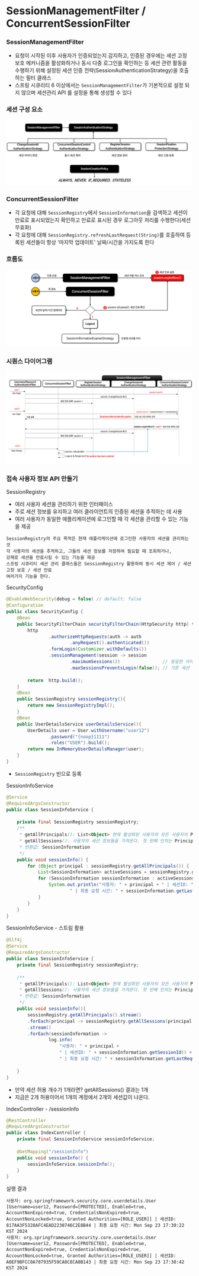 # SessionManagementFilter / ConcurrentSessionFilter 

### SessionManagementFilter

- 요청이 시작된 이후 사용자가 인증되었는지 감지하고, 인증된 경우에는 세션 고정 보호 메커니즘을 활성화하거나 
  동시 다중 로그인을 확인하는 등 세션 관련 활동을 수행하기 위해 설정된 세션 인증 전략(SessionAuthenticationStrategy)을 
  호출하는 필터 클래스
- 스프링 시큐리티 6 이상에서는 `SessionManagementFilter`가 기본적으로 설정 되지 않으며 세션관리 API 를 
  설정을 통해 생성할 수 있다

### 세션 구성 요소

![13.png](Image%2F13.png)

### ConcurrentSessionFilter

- 각 요청에 대해 `SessionRegistry`에서 `SessionInformation`을 검색하고 세션이 만료로 표시되었는지 확인하고 
  만료로 표시된 경우 로그아웃 처리를 수행한다(세션 무효화)
- 각 요청에 대해 `SessionRegistry.refreshLastRequest(String)`를 호출하여 등록된 세션들이 항상 
  '마지막 업데이트' 날짜/시간을 가지도록 한다

### 흐름도

![14.png](Image%2F14.png)

### 시퀀스 다이어그램

![15.png](Image%2F15.png)

### 접속 사용자 정보 API 만들기

SessionRegistry
- 여러 사용자 세션을 관리하기 위한 인터페이스
- 주로 세션 정보를 유지하고 여러 클라이언트의 인증된 세션을 추적하는 데 사용
- 여러 사용자가 동일한 애플리케이션에 로그인할 때 각 세션을 관리할 수 있는 기능을 제공

```text
SessionRegistry의 주요 목적은 현재 애플리케이션에 로그인한 사용자의 세션을 관리하는 것
각 사용자의 세션을 추적하고, 그들의 세션 정보를 저장하여 필요할 때 조회하거나, 
강제로 세션을 만료시킬 수 있는 기능을 제공
스프링 시큐리티 세션 관리 클래스들은 SessionRegistry 활용하여 동시 세션 제어 / 세션 고정 보호 / 세션 만료 
여러가지 기능을 한다. 
```


SecurityConfig
```java
@EnableWebSecurity(debug = false) // default: false
@Configuration
public class SecurityConfig {
    @Bean
    public SecurityFilterChain securityFilterChain(HttpSecurity http) throws Exception{
        http
                .authorizeHttpRequests(auth -> auth
                        .anyRequest().authenticated())
                .formLogin(Customizer.withDefaults())
                .sessionManagement(session -> session
                        .maximumSessions(2)                // 동일한 아이디 접속 2명까지 허용
                        .maxSessionsPreventsLogin(false)); // 기존 세션 만료 방식 사용 

        return  http.build();
    }
    @Bean
    public SessionRegistry sessionRegistry(){
        return new SessionRegistryImpl();
    }
    @Bean
    public UserDetailsService userDetailsService(){
        UserDetails user = User.withUsername("user12")
                .password("{noop}1111")
                .roles("USER").build();
        return new InMemoryUserDetailsManager(user);
    }
}
```
- `SessionRegistry` 빈으로 등록

SessionInfoService
```java
@Service
@RequiredArgsConstructor
public class SessionInfoService {

    private final SessionRegistry sessionRegistry;
    /**
     * getAllPrincipals(): List<Object> 현재 활성화된 사용자의 모든 사용자의 Principal 객체들
     * getAllSessions(): 사용자의 세션 정보들을 가져온다. 첫 번째 인자는 Principal 객체이고, 두 번째 인자는 만료된 세션을 포함할지 여부를 결정하는 boolean 값
     * 반환값: SessionInformation
     */
    public void sessionInfo() {
        for (Object principal : sessionRegistry.getAllPrincipals()) {
            List<SessionInformation> activeSessions = sessionRegistry.getAllSessions(principal, false);
            for (SessionInformation sessionInformation : activeSessions) {
                System.out.println("사용자: " + principal + " | 세션ID: " + sessionInformation.getSessionId() +
                        " | 최종 요청 시간: " + sessionInformation.getLastRequest());
            }
        }
    }
}
```

SessionInfoService - 스트림 활용 
```java
@Slf4j
@Service
@RequiredArgsConstructor
public class SessionInfoService {
    private final SessionRegistry sessionRegistry;

    /**
     * getAllPrincipals(): List<Object> 현재 활성화된 사용자의 모든 사용자의 Principal 객체들
     * getAllSessions(): 사용자의 세션 정보들을 가져온다. 첫 번째 인자는 Principal 객체이고, 두 번째 인자는 만료된 세션을 포함할지 여부를 결정하는 boolean 값
     * 반환값: SessionInformation
     */
    public void sessionInfo(){
        sessionRegistry.getAllPrincipals().stream()
        .forEach(principal -> sessionRegistry.getAllSessions(principal, false)
        .stream()
        .forEach(sessionInformation ->
                log.info(
                    "사용자: " + principal +
                    " | 세션ID: " + sessionInformation.getSessionId() +
                    " | 최종 요청 시간: " + sessionInformation.getLastRequest())));

    }
}
```
- 만약 세션 허용 개수가 1개라면? getAllSessions() 결과는 1개 
- 지금은 2개 허용이어서 1개의 계정에서 2개의 세션값이 나온다. 

IndexController - /sessionInfo
```java 
@RestController
@RequiredArgsConstructor
public class IndexController {
    private final SessionInfoService sessionInfoService;

    @GetMapping("/sessionInfo")
    public void sessionInfo() {
        sessionInfoService.sessionInfo();
    }
}    
```

실행 결과
```text
사용자: org.springframework.security.core.userdetails.User [Username=user12, Password=[PROTECTED], Enabled=true, AccountNonExpired=true, CredentialsNonExpired=true, AccountNonLocked=true, Granted Authorities=[ROLE_USER]] | 세션ID: 817AA3F5328AFC4EAD2230746C2E8B44 | 최종 요청 시간: Mon Sep 23 17:30:22 KST 2024
사용자: org.springframework.security.core.userdetails.User [Username=user12, Password=[PROTECTED], Enabled=true, AccountNonExpired=true, CredentialsNonExpired=true, AccountNonLocked=true, Granted Authorities=[ROLE_USER]] | 세션ID: A0EF9BFCC0A707935F59CA0C8CA0B143 | 최종 요청 시간: Mon Sep 23 17:30:42 KST 2024
```